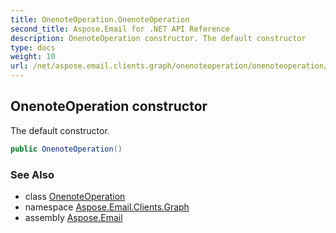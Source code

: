 ```yaml
---
title: OnenoteOperation.OnenoteOperation
second_title: Aspose.Email for .NET API Reference
description: OnenoteOperation constructor. The default constructor
type: docs
weight: 10
url: /net/aspose.email.clients.graph/onenoteoperation/onenoteoperation/
---
```

## OnenoteOperation constructor

The default constructor.

```csharp
public OnenoteOperation()
```

### See Also

* class [OnenoteOperation](../)
* namespace [Aspose.Email.Clients.Graph](../../onenoteoperation/)
* assembly [Aspose.Email](../../../)


